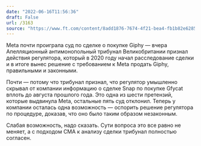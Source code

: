 ```yaml
---
date: "2022-06-16T11:56:36"
draft: False
url: /3163
source: "https://www.ft.com/content/8add1876-7674-4f21-bea4-fb1b82e6285d"
---
```


Meta почти проиграла суд по сделке о покупке Giphy — вчера Апелляционный антимонопольный трибунал Великобритании признал действия регулятора, который в 2020 году начал расследование сделки и в итоге вынес решение с требованием к Meta продать Giphy, правильными и законными. 

Почти — потому что трибунал признал, что регулятор умышленно скрывал от компании информацию о сделке Snap по покупке Gfycat вплоть до августа прошлого года. Это одна из шести претензий, которые выдвинула Meta, остальные пять суд отклонил. Теперь у компании осталась одна возможность — оспорить решение регулятора по процедуре, доказав, что оно было таким образом незаконным. 

Слабая возможность, надо сказать. Сути вопроса это все равно не меняет, а с подходом CMA к анализу сделки трибунал полностью согласен.
